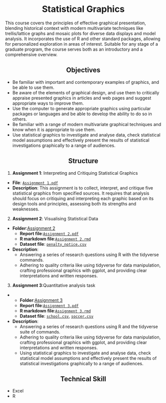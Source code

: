 # __<center>Statistical Graphics</center>__
This course covers the principles of effective graphical presentation, blending historical context with modern multivariate techniques like trellis/lattice graphs and mosaic plots for diverse data displays and model analysis. It incorporates the use of R and other standard packages, allowing for personalized exploration in areas of interest. Suitable for any stage of a graduate program, the course serves both as an introductory and a comprehensive overview.
## __<center>Objectives</center>__
- Be familiar with important and contemporary examples of graphics, and be able to use them.
- Be aware of the elements of graphical design, and use them to critically appraise presented graphics in articles and web pages and suggest appropriate ways to improve them.
- Use the computer to generate appropriate graphics using particular packages or languages and be able to develop the ability to do so in others.
- Be familiar with a range of modern multivariate graphical techniques and know when it is appropriate to use them.
- Use statistical graphics to investigate and analyse data, check statistical model assumptions and effectively present the results of statistical investigations graphically to a range of audiences.
## __<center>Structure</center>__
1. **Assignment 1**: Interpreting and Critiquing Statistical Graphics
- **File**: [`Assignment 1.pdf`](https://github.com/VivianNg9/Master-of-Business-Analytics_Portfolio-/blob/main/STAT8123_Statistical%20Graphics/Assignment%201.pdf)
- **Description**: This assignment is to collect, interpret, and critique five statistical graphics from specified sources. It requires that analysis should focus on critiquing and interpreting each graphic based on its design tools and principles, assessing both its strengths and weaknesses.

2. **Assignment 2**: Visualising Statistical Data
- **Folder**:[Assignment 2](https://github.com/VivianNg9/Master-of-Business-Analytics_Portfolio-/tree/main/STAT8123_Statistical%20Graphics/Assignment%202)
  - **Report file**:[`Assignment 2.pdf`](https://github.com/VivianNg9/Master-of-Business-Analytics_Portfolio-/blob/main/STAT8123_Statistical%20Graphics/Assignment%202/Assignment%202.pdf)
  - **R markdown file**:[`Assignment 2.rmd`](https://github.com/VivianNg9/Master-of-Business-Analytics_Portfolio-/blob/main/STAT8123_Statistical%20Graphics/Assignment%202/Assignment%202.rmd)
  - **Dataset file**: [`penalty_notice.csv`](https://github.com/VivianNg9/Master-of-Business-Analytics_Portfolio-/blob/main/STAT8123_Statistical%20Graphics/Assignment%202/penalty_notice.csv)
- **Description**:
  - Answering a series of research questions using R with the tidyverse commands.
  - Adhering to quality criteria like using tidyverse for data manipulation, crafting professional graphics with ggplot, and providing clear interpretations and written responses.

3. **Assignment 3**:Quantitative analysis task
- - **Folder**:[Assignment 3](https://github.com/VivianNg9/Master-of-Business-Analytics_Portfolio-/tree/main/STAT8123_Statistical%20Graphics/Assignment%203)
  - **Report file**:[`Assignment 3.pdf`](https://github.com/VivianNg9/Master-of-Business-Analytics_Portfolio-/blob/main/STAT8123_Statistical%20Graphics/Assignment%203/Assignment%203.pdf)
  - **R markdown file**:[`Assignment 3.rmd`](https://github.com/VivianNg9/Master-of-Business-Analytics_Portfolio-/blob/main/STAT8123_Statistical%20Graphics/Assignment%203/Assignment%203.rmd)
  - **Dataset file**: [`school.csv`](https://github.com/VivianNg9/Master-of-Business-Analytics_Portfolio-/blob/main/STAT8123_Statistical%20Graphics/Assignment%203/school.csv), [`soccer.csv`](https://github.com/VivianNg9/Master-of-Business-Analytics_Portfolio-/blob/main/STAT8123_Statistical%20Graphics/Assignment%203/soccer.csv)
- **Description**:
  - Answering a series of research questions using R and the tidyverse suite of commands.
  - Adhering to quality criteria like using tidyverse for data manipulation, crafting professional graphics with ggplot, and providing clear interpretations and written responses.
  - Using statistical graphics to investigate and analyse data, check statistical model assumptions and effectively present the results of statistical investigations graphically to a range of audiences.
## __<center>Technical Skill</center>__
- Excel
- R
  
  


